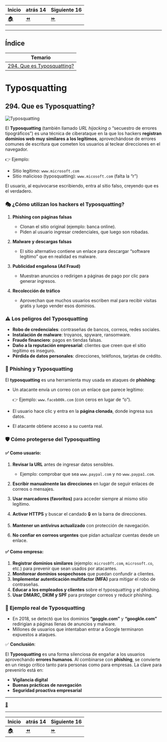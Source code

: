 | **Inicio**         | **atrás 14**                    | **Siguiente 16**                              |
| ------------------ | ------------------------------- | --------------------------------------------- |
| [🏠](../README.md) | [⏪](./9_14_Drive_by_Attack.md) | [⏩](./9_16_Brute_Force_vs_Password_Spray.md) |

---

## **Índice**

| Temario                                                 |
| ------------------------------------------------------- |
| [294. Que es Typosquatting?](#294-que-es-typosquatting) |

# **Typosquatting**

## **294. Que es Typosquatting?**

![Typosquatting](/img/9_Attack_Types_and_Differences/Typosquatting.avif "Typosquatting")

El **Typosquatting** (también llamado _URL hijacking_ o “secuestro de errores tipográficos”) es una técnica de ciberataque en la que los hackers **registran dominios web muy similares a los legítimos**, aprovechándose de errores comunes de escritura que cometen los usuarios al teclear direcciones en el navegador.

👉 Ejemplo:

- Sitio legítimo: `www.microsoft.com`
- Sitio malicioso (typosquatting): `www.micosoft.com` (falta la “r”)

El usuario, al equivocarse escribiendo, entra al sitio falso, creyendo que es el verdadero.

### 🎭 ¿Cómo utilizan los hackers el Typosquatting?

1. **Phishing con páginas falsas**

   - Clonan el sitio original (ejemplo: banca online).
   - Piden al usuario ingresar credenciales, que luego son robadas.

2. **Malware y descargas falsas**

   - El sitio alternativo contiene un enlace para descargar “software legítimo” que en realidad es malware.

3. **Publicidad engañosa (Ad Fraud)**

   - Muestran anuncios o redirigen a páginas de pago por clic para generar ingresos.

4. **Recolección de tráfico**

   - Aprovechan que muchos usuarios escriben mal para recibir visitas gratis y luego vender esos dominios.

### ⚠️ Los peligros del Typosquatting

- **Robo de credenciales**: contraseñas de bancos, correos, redes sociales.
- **Instalación de malware**: troyanos, spyware, ransomware.
- **Fraude financiero**: pagos en tiendas falsas.
- **Daño a la reputación empresarial**: clientes que creen que el sitio legítimo es inseguro.
- **Pérdida de datos personales**: direcciones, teléfonos, tarjetas de crédito.

### 📧 Phishing y Typosquatting

El **typosquatting** es una herramienta muy usada en ataques de **phishing**:

- Un atacante envía un correo con un enlace que parece legítimo:

  👉 Ejemplo: `www.faceb00k.com` (con ceros en lugar de “o”).

- El usuario hace clic y entra en la **página clonada**, donde ingresa sus datos.
- El atacante obtiene acceso a su cuenta real.

### 🛡️ Cómo protegerse del Typosquatting

#### ✅ Como usuario:

1. **Revisar la URL** antes de ingresar datos sensibles.

   - Ejemplo: comprobar que sea `www.paypal.com` y no `www.paypa1.com`.

2. **Escribir manualmente las direcciones** en lugar de seguir enlaces de correos o mensajes.
3. **Usar marcadores (favoritos)** para acceder siempre al mismo sitio legítimo.
4. **Activar HTTPS** y buscar el candado 🔒 en la barra de direcciones.
5. **Mantener un antivirus actualizado** con protección de navegación.
6. **No confiar en correos urgentes** que pidan actualizar cuentas desde un enlace.

#### ✅ Como empresa:

1. **Registrar dominios similares** (ejemplo: `micros0ft.com`, `microsoft.co`, etc.) para prevenir que sean usados por atacantes.
2. **Monitorear dominios sospechosos** que puedan confundir a clientes.
3. **Implementar autenticación multifactor (MFA)** para mitigar el robo de contraseñas.
4. **Educar a los empleados y clientes** sobre el typosquatting y el phishing.
5. **Usar DMARC, DKIM y SPF** para proteger correos y reducir phishing.

### 📌 Ejemplo real de Typosquatting

- En 2018, se detectó que los dominios **“goggle.com”** y **“googkle.com”** redirigían a páginas llenas de anuncios y malware.
- Millones de usuarios que intentaban entrar a Google terminaron expuestos a ataques.

✅ **Conclusión**:

El **Typosquatting** es una forma silenciosa de engañar a los usuarios aprovechando **errores humanos**. Al combinarse con **phishing**, se convierte en un riesgo crítico tanto para personas como para empresas.
La clave para prevenirlo está en:

- **Vigilancia digital**
- **Buenas prácticas de navegación**
- **Seguridad proactiva empresarial**

---

[🔼](#índice)

---

| **Inicio**         | **atrás 14**                    | **Siguiente 16**                              |
| ------------------ | ------------------------------- | --------------------------------------------- |
| [🏠](../README.md) | [⏪](./9_14_Drive_by_Attack.md) | [⏩](./9_16_Brute_Force_vs_Password_Spray.md) |
